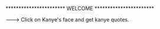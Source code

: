 *********************** WELCOME ***********************

---> Click on Kanye's face and get kanye quotes.